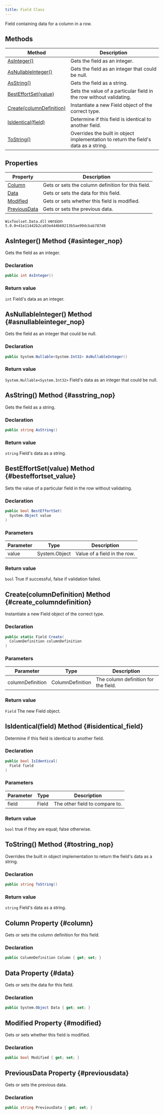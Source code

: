 ```yaml
---
title: Field Class
---
```

Field containing data for a column in a row.
## Methods
| Method | Description |
| ------ | ----------- |
| [AsInteger()](#asinteger_nop) | Gets the field as an integer. |
| [AsNullableInteger()](#asnullableinteger_nop) | Gets the field as an integer that could be null. |
| [AsString()](#asstring_nop) | Gets the field as a string. |
| [BestEffortSet(value)](#besteffortset_value) | Sets the value of a particular field in the row without validating. |
| [Create(columnDefinition)](#create_columndefinition) | Instantiate a new Field object of the correct type. |
| [IsIdentical(field)](#isidentical_field) | Determine if this field is identical to another field. |
| [ToString()](#tostring_nop) | Overrides the built in object implementation to return the field's data as a string. |
## Properties
| Property | Description |
| ------ | ----------- |
| [Column](#column) | Gets or sets the column definition for this field. |
| [Data](#data) | Gets or sets the data for this field. |
| [Modified](#modified) | Gets or sets whether this field is modified. |
| [PreviousData](#previousdata) | Gets or sets the previous data. |
`WixToolset.Data.dll` version `5.0.0+41e11442b2ca93e444b60213b5ae99dcbab787d8`
## AsInteger() Method {#asinteger_nop}
Gets the field as an integer.
### Declaration
```cs
public int AsInteger()
```
### Return value
`int` Field's data as an integer.
## AsNullableInteger() Method {#asnullableinteger_nop}
Gets the field as an integer that could be null.
### Declaration
```cs
public System.Nullable<System.Int32> AsNullableInteger()
```
### Return value
`System.Nullable<System.Int32>` Field's data as an integer that could be null.
## AsString() Method {#asstring_nop}
Gets the field as a string.
### Declaration
```cs
public string AsString()
```
### Return value
`string` Field's data as a string.
## BestEffortSet(value) Method {#besteffortset_value}
Sets the value of a particular field in the row without validating.
### Declaration
```cs
public bool BestEffortSet(
  System.Object value
)
```
### Parameters
| Parameter | Type | Description |
| --------- | ---- | ----------- |
| value | System.Object | Value of a field in the row. |
### Return value
`bool` True if successful, false if validation failed.
## Create(columnDefinition) Method {#create_columndefinition}
Instantiate a new Field object of the correct type.
### Declaration
```cs
public static Field Create(
  ColumnDefinition columnDefinition
)
```
### Parameters
| Parameter | Type | Description |
| --------- | ---- | ----------- |
| columnDefinition | ColumnDefinition | The column definition for the field. |
### Return value
`Field` The new Field object.
## IsIdentical(field) Method {#isidentical_field}
Determine if this field is identical to another field.
### Declaration
```cs
public bool IsIdentical(
  Field field
)
```
### Parameters
| Parameter | Type | Description |
| --------- | ---- | ----------- |
| field | Field | The other field to compare to. |
### Return value
`bool` true if they are equal; false otherwise.
## ToString() Method {#tostring_nop}
Overrides the built in object implementation to return the field's data as a string.
### Declaration
```cs
public string ToString()
```
### Return value
`string` Field's data as a string.
## Column Property {#column}
Gets or sets the column definition for this field.
### Declaration
```cs
public ColumnDefinition Column { get; set; }
```
## Data Property {#data}
Gets or sets the data for this field.
### Declaration
```cs
public System.Object Data { get; set; }
```
## Modified Property {#modified}
Gets or sets whether this field is modified.
### Declaration
```cs
public bool Modified { get; set; }
```
## PreviousData Property {#previousdata}
Gets or sets the previous data.
### Declaration
```cs
public string PreviousData { get; set; }
```
